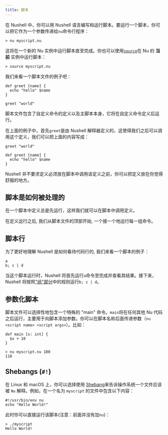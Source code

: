 ```yaml
---
title: 脚本
---
```


在 Nushell 中，你可以用 Nushell 语言编写和运行脚本。要运行一个脚本，你可以把它作为一个参数传递给`nu`命令行程序：

```nu
> nu myscript.nu
```

这将在一个新的 Nu 实例中运行脚本直至完成。你也可以使用[`source`](/commands/docs/source.md)在 Nu 的 **当前** 实例中运行脚本：

```nu
> source myscript.nu
```

我们来看一个脚本文件的例子吧：

```nu title="myscript.nu"
def greet [name] {
  echo "hello" $name
}

greet "world"
```

脚本文件包含了自定义命令的定义以及主脚本本身，它将在自定义命令定义后运行。

在上面的例子中，首先`greet`是由 Nushell 解释器定义的，这使得我们之后可以调用这个定义，我们可以把上面的内容写成：

```nu
greet "world"

def greet [name] {
  echo "hello" $name
}
```

Nushell 并不要求定义必须放在脚本中调用该定义之前，你可以把定义放在你觉得舒服的地方。

## 脚本是如何被处理的

在一个脚本中定义总是先运行，这样我们就可以在脚本中调用定义。

在定义运行之后, 我们从脚本文件的顶部开始, 一个接一个地运行每一组命令。

## 脚本行

为了更好地理解 Nushell 是如何看待代码行的, 我们来看一个脚本的例子：

```nu
a
b; c | d
```

当这个脚本运行时，Nushell 将首先运行`a`命令至完成并查看其结果。接下来，Nushell 将按照["组"部分](types_of_data.html#组)中的规则运行`b; c | d`。

## 参数化脚本

脚本文件可以选择性地包含一个特殊的 "main" 命令。`main`将在任何其他 Nu 代码之后运行，主要用于向脚本添加参数。你可以在脚本名称后面传递参数（`nu <script name> <script args>`）。比如：

```nu title="myscript.nu"
def main [x: int] {
  $x + 10
}
```

```nu
> nu myscript.nu 100
110
```

## Shebangs (`#!`)

在 Linux 和 macOS 上，你可以选择使用 [Shebang](<https://en.wikipedia.org/wiki/Shebang_(Unix)>)来告诉操作系统一个文件应该被 `Nu` 解释。例如，在一个名为 `myscript` 的文件中包含以下内容：

```nu
#!/usr/bin/env nu
echo "Hello World!"
```

此时你可以直接运行该脚本(注意：前面并没有加`nu`)：

```nu
> ./myscript
Hello World!
```
